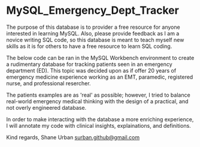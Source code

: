 # MySQL_Emergency_Dept_Tracker

The purpose of this database is to provider a free resource for anyone interested in learning MySQL. Also, please provide feedback as I am a novice writing SQL code, so this database is meant to teach myself new skills as it is for others to have a free resource to learn SQL coding. 

The below code can be ran in the MySQL Workbench environment to create a rudimentary database for tracking patients seen in an emergency department (ED). This topic was decided upon as if offer 20 years of emergency medicine experience working as an EMT, paramedic, registered nurse, and professional resercher.

The patients examples are as 'real' as possible; however, I tried to balance real-world emergency medical thinking with the design of a practical, and not overly engineered database.

In order to make interacting with the database a more enriching experience, I will annotate my code with clinical insights, explainations, and definitions. 

Kind regards, 
Shane Urban
surban.github@gmail.com
          

